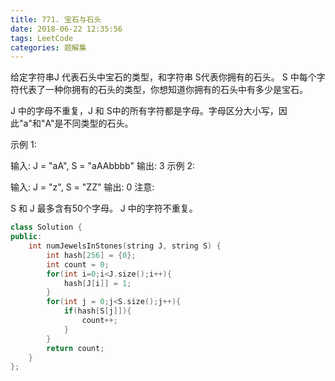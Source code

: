 ```yaml
---
title: 771. 宝石与石头
date: 2018-06-22 12:35:56
tags: LeetCode
categories: 题解集
---
```


给定字符串J 代表石头中宝石的类型，和字符串 S代表你拥有的石头。 S 中每个字符代表了一种你拥有的石头的类型，你想知道你拥有的石头中有多少是宝石。

J 中的字母不重复，J 和 S中的所有字符都是字母。字母区分大小写，因此"a"和"A"是不同类型的石头。

示例 1:

输入: J = "aA", S = "aAAbbbb"
输出: 3
示例 2:

输入: J = "z", S = "ZZ"
输出: 0
注意:

S 和 J 最多含有50个字母。
 J 中的字符不重复。

```cpp
class Solution {
public:
    int numJewelsInStones(string J, string S) {
        int hash[256] = {0};
        int count = 0;
        for(int i=0;i<J.size();i++){
            hash[J[i]] = 1;
        }
        for(int j = 0;j<S.size();j++){
            if(hash[S[j]]){
                count++;
            }
        }
        return count;
    }
};
```